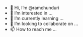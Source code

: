 - 👋 Hi, I’m @ramchunduri
- 👀 I’m interested in ...
- 🌱 I’m currently learning ...
- 💞️ I’m looking to collaborate on ...
- 📫 How to reach me ...

<!---
ramchunduri/ramchunduri is a ✨ special ✨ repository because its `README.md` (this file) appears on your GitHub profile.
You can click the Preview link to take a look at your changes.
--->
